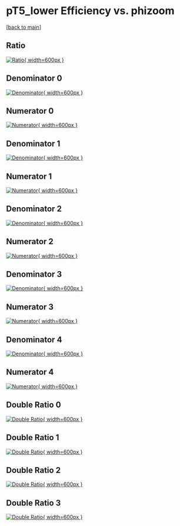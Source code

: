 # pT5_lower Efficiency vs. phizoom

[[back to main](./)]



## Ratio

[![Ratio](../mtv/var/pT5_lower_loweta_0_1_eff_phizoom.png){ width=600px }](../mtv/var/pT5_lower_loweta_0_1_eff_phizoom.pdf)

## Denominator 0

[![Denominator](../mtv/den/pT5_lower_loweta_0_1_eff_phizoom_den0.png){ width=600px }](../mtv/den/pT5_lower_loweta_0_1_eff_phizoom_den0.pdf)

## Numerator 0

[![Numerator](../mtv/num/pT5_lower_loweta_0_1_eff_phizoom_num0.png){ width=600px }](../mtv/num/pT5_lower_loweta_0_1_eff_phizoom_num0.pdf)

## Denominator 1

[![Denominator](../mtv/den/pT5_lower_loweta_0_1_eff_phizoom_den1.png){ width=600px }](../mtv/den/pT5_lower_loweta_0_1_eff_phizoom_den1.pdf)

## Numerator 1

[![Numerator](../mtv/num/pT5_lower_loweta_0_1_eff_phizoom_num1.png){ width=600px }](../mtv/num/pT5_lower_loweta_0_1_eff_phizoom_num1.pdf)

## Denominator 2

[![Denominator](../mtv/den/pT5_lower_loweta_0_1_eff_phizoom_den2.png){ width=600px }](../mtv/den/pT5_lower_loweta_0_1_eff_phizoom_den2.pdf)

## Numerator 2

[![Numerator](../mtv/num/pT5_lower_loweta_0_1_eff_phizoom_num2.png){ width=600px }](../mtv/num/pT5_lower_loweta_0_1_eff_phizoom_num2.pdf)

## Denominator 3

[![Denominator](../mtv/den/pT5_lower_loweta_0_1_eff_phizoom_den3.png){ width=600px }](../mtv/den/pT5_lower_loweta_0_1_eff_phizoom_den3.pdf)

## Numerator 3

[![Numerator](../mtv/num/pT5_lower_loweta_0_1_eff_phizoom_num3.png){ width=600px }](../mtv/num/pT5_lower_loweta_0_1_eff_phizoom_num3.pdf)

## Denominator 4

[![Denominator](../mtv/den/pT5_lower_loweta_0_1_eff_phizoom_den4.png){ width=600px }](../mtv/den/pT5_lower_loweta_0_1_eff_phizoom_den4.pdf)

## Numerator 4

[![Numerator](../mtv/num/pT5_lower_loweta_0_1_eff_phizoom_num4.png){ width=600px }](../mtv/num/pT5_lower_loweta_0_1_eff_phizoom_num4.pdf)

## Double Ratio 0

[![Double Ratio](../mtv/ratio/pT5_lower_loweta_0_1_eff_phizoom_ratio0.png){ width=600px }](../mtv/ratio/pT5_lower_loweta_0_1_eff_phizoom_ratio0.pdf)

## Double Ratio 1

[![Double Ratio](../mtv/ratio/pT5_lower_loweta_0_1_eff_phizoom_ratio1.png){ width=600px }](../mtv/ratio/pT5_lower_loweta_0_1_eff_phizoom_ratio1.pdf)

## Double Ratio 2

[![Double Ratio](../mtv/ratio/pT5_lower_loweta_0_1_eff_phizoom_ratio2.png){ width=600px }](../mtv/ratio/pT5_lower_loweta_0_1_eff_phizoom_ratio2.pdf)

## Double Ratio 3

[![Double Ratio](../mtv/ratio/pT5_lower_loweta_0_1_eff_phizoom_ratio3.png){ width=600px }](../mtv/ratio/pT5_lower_loweta_0_1_eff_phizoom_ratio3.pdf)

